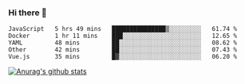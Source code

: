 ### Hi there 👋



<!--
**webB1an/webB1an** is a ✨ _special_ ✨ repository because its `README.md` (this file) appears on your GitHub profile.

Here are some ideas to get you started:

- 🔭 I’m currently working on ...
- 🌱 I’m currently learning ...
- 👯 I’m looking to collaborate on ...
- 🤔 I’m looking for help with ...
- 💬 Ask me about ...
- 📫 How to reach me: ...
- 😄 Pronouns: ...
- ⚡ Fun fact: ...
-->

<!--START_SECTION:waka-->
```text
JavaScript   5 hrs 49 mins   ███████████████▒░░░░░░░░░   61.74 % 
Docker       1 hr 11 mins    ███░░░░░░░░░░░░░░░░░░░░░░   12.65 % 
YAML         48 mins         ██░░░░░░░░░░░░░░░░░░░░░░░   08.62 % 
Other        42 mins         ██░░░░░░░░░░░░░░░░░░░░░░░   07.43 % 
Vue.js       35 mins         █▓░░░░░░░░░░░░░░░░░░░░░░░   06.20 % 
```
<!--END_SECTION:waka-->


[![Anurag's github stats](https://github-readme-stats.vercel.app/api?username=webB1an&show_icons=true&theme=radical)](https://github.com/anuraghazra/github-readme-stats)

